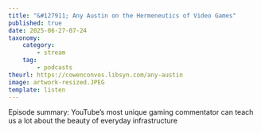 ```yaml
---
title: "&#127911; Any Austin on the Hermeneutics of Video Games"
published: true
date: 2025-06-27-07-24
taxonomy:
    category:
        - stream
    tag:
        - podcasts
theurl: https://cowenconvos.libsyn.com/any-austin
image: artwork-resized.JPEG
template: listen
---
```


Episode summary: YouTube&rsquo;s most unique gaming commentator can teach us a lot about the beauty of everyday infrastructure
